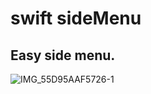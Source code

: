# swift sideMenu

## Easy side menu.

![IMG_55D95AAF5726-1](https://user-images.githubusercontent.com/49330255/55664620-daf8e380-586b-11e9-8fff-47577dbfb318.jpeg)


